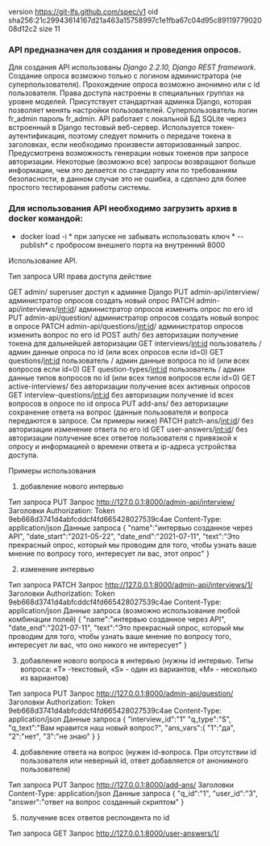 version https://git-lfs.github.com/spec/v1
oid sha256:21c29943614167d21a463a15758997c1e1fba67c04d95c8911977902008d12c2
size 11
### API предназначен для создания и проведения опросов. 
Для создания API использованы *Django 2.2.10, Django REST framework.*
Создание опроса возможно только с логином администратора (не суперпользователя). Прохождение опроса возможно анонимно или с id пользователя. Права доступа настроены в специальных группах на уровне моделей. Присутствует стандартная админка Django, которая позволяет менять настройки пользователей. 
Суперпользователь логин fr_admin пароль fr_admin.
API работает с локальной БД SQLite через встроенный в Django тестовый веб-сервер. Используется токен-аутентификация, поэтому следует помнить о передаче токена в заголовках, если необходимо произвести авторизованный запрос. Предусмотрена возможность генерации новых токенов при запросе авторизации. 
Некоторые (возможно все) запросы возвращают больше информации, чем это делается по стандарту или по требованиям безопасности, в данном случае это не ошибка, а сделано для более простого тестирования работы системы.

### Для использования API необходимо загрузить архив в docker командой:
* docker load -i <path to image tar file>*
при запуске не забывать использовать ключ * --publish* с пробросом внешнего порта на внутренний 8000

Использование API.

Тип запроса	URI					права доступа			действие

GET		admin/					superuser			доступ к админке Django
PUT		admin-api/interview/			администратор опросов		создать новый опрос
PATCH		admin-api/interviews/<int:id>/		администратор опросов		изменить опрос по его id
PUT		admin-api/question/			администратор опросов		создать новый вопрос в опросе
PATCH		admin-api/questions/<int:id>/		администратор опросов		изменить вопрос по его id
POST		auth/					без авторизации			получение токена для дальнейшей авторизации
GET		interviews/<int:id>			пользователь / админ		данные опроса по id (или всех опросов если id=0)
GET		questions/<int:id>			пользователь / админ		данные вопроса по id (или всех вопросов если id=0)
GET		question-types/<int:id>			пользователь / админ		данные типов вопросов по id (или всех типов вопросов если id=0) 
GET		active-interviews/			без авторизации			получение всех активных опросов 
GET		interview-questions/<int:id>		без авторизации			получение id всех вопросов в опросе по id опроса 
PUT		add-ans/				без авторизации			сохранение ответа на вопрос (данные пользователя и вопроса передаются в запросе. См примеры ниже)
PATCH		patch-ans/<int:id>/			без авторизации			изменение ответа по его id
GET		user-answers/<int:id>/			без авторизации			получение всех ответов пользователя с привязкой к опросу и информацией о времени ответа и ip-адреса устройства доступа.

Примеры использования

1. добавление нового интервью

Тип запроса	PUT
Запрос		http://127.0.0.1:8000/admin-api/interview/
Заголовки		Authorization:   Token 9eb668d3741d4abfcddcf4fd665428027539c4ae
		Content-Type:    application/json
Данные запроса
{
"name":"интервью созданное через API",
"date_start":"2021-05-22",
"date_end":"2021-07-11",
"text":"Это прекрасный опрос, который мы проводим для того, чтобы узнать ваше мнение по вопросу того, интересует ли вас, этот опрос"
}


2. изменение интервью

Тип запроса	PATCH
Запрос		http://127.0.0.1:8000/admin-api/interviews/1/
Заголовки		Authorization:   Token 9eb668d3741d4abfcddcf4fd665428027539c4ae
		Content-Type:    application/json
Данные запроса  (возможно использование любой комбинации полей)
{
"name":"интервью созданное через API",
"date_end":"2021-07-11",
"text":"Это прекрасный опрос, который мы проводим для того, чтобы узнать ваше мнение по вопросу того, интересует ли вас, что оно никого не интересует"
}

3. добавление нового вопроса в интервью (нужны id интервью. Типы вопроса: «T» -текстовый, «S» - один из вариантов, «M» - несколько из вариантов)

Тип запроса	PUT
Запрос		http://127.0.0.1:8000/admin-api/question/
Заголовки		Authorization:   Token 9eb668d3741d4abfcddcf4fd665428027539c4ae
		Content-Type:    application/json
Данные запроса
{
"interview_id":"1"
"q_type":"S",
"q_text":"Вам нравится наш новый вопрос?",
"ans_vars":{
            "1":"да",
            "2":"нет",
            "3":"не знаю"
            }
}

4. добавление ответа на вопрос (нужен id-вопроса. При отсутствии id пользователя или неверный id, ответ добавляется от анонимного пользователя)

Тип запроса	PUT
Запрос		http://127.0.0.1:8000/add-ans/
Заголовки		Content-Type:    application/json
Данные запроса
{
"q_id":"1",
"user_id":"3",
"answer":"ответ на вопрос созданный скриптом"
}

5. получение всех ответов респондента по id

Тип запроса	GET
Запрос		http://127.0.0.1:8000/user-answers/1/
